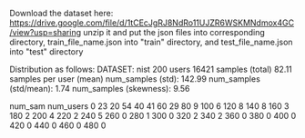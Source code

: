 Download the dataset here:
https://drive.google.com/file/d/1tCEcJgRJ8NdRo11UJZR6WSKMNdmox4GC/view?usp=sharing
unzip it and put the json files into corresponding directory, train_file_name.json into "train" directory, and test_file_name.json into "test" directory

Distribution as follows:
DATASET: nist
200 users
16421 samples (total)
82.11 samples per user (mean)
num_samples (std): 142.99
num_samples (std/mean): 1.74
num_samples (skewness): 9.56

num_sam num_users
0        23
20       54
40       41
60       29
80       9
100      6
120      8
140      8
160      3
180      2
200      4
220      2
240      5
260      0
280      1
300      0
320      2
340      2
360      0
380      0
400      0
420      0
440      0
460      0
480      0



